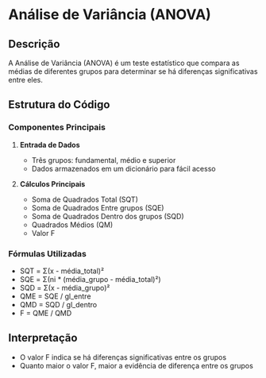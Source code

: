 
# Análise de Variância (ANOVA)

## Descrição
A Análise de Variância (ANOVA) é um teste estatístico que compara as médias de diferentes grupos para determinar se há diferenças significativas entre eles.

## Estrutura do Código

### Componentes Principais
1. **Entrada de Dados**
   - Três grupos: fundamental, médio e superior
   - Dados armazenados em um dicionário para fácil acesso

2. **Cálculos Principais**
   - Soma de Quadrados Total (SQT)
   - Soma de Quadrados Entre grupos (SQE)
   - Soma de Quadrados Dentro dos grupos (SQD)
   - Quadrados Médios (QM)
   - Valor F

### Fórmulas Utilizadas
- SQT = Σ(x - média_total)²
- SQE = Σ(ni * (média_grupo - média_total)²)
- SQD = Σ(x - média_grupo)²
- QME = SQE / gl_entre
- QMD = SQD / gl_dentro
- F = QME / QMD

## Interpretação
- O valor F indica se há diferenças significativas entre os grupos
- Quanto maior o valor F, maior a evidência de diferença entre os grupos